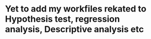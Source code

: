 # Yet to add my workfiles rekated to Hypothesis test, regression analysis, Descriptive analysis etc
